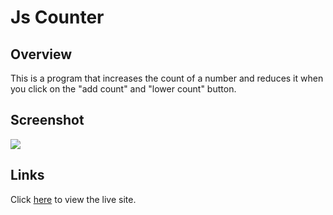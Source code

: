 # Js Counter
 ## Overview
 This is a program that increases the count of a number and reduces it when you click on the "add count" and "lower count" button.

 ## Screenshot 
  ![](https://raw.github.com/AyoOlu1/sidehustle-jscounter/master/images/jscounterscreenshot.png)


 ## Links 
  Click [here](https://) to view the live site.